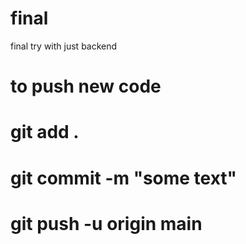 # final
final try with just backend 

# to push new code 

# git add .

# git commit -m "some text"

# git push -u origin main 
